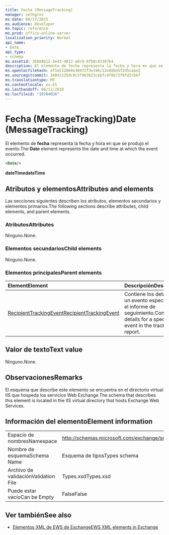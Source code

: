 ```yaml
---
title: Fecha (MessageTracking)
manager: sethgros
ms.date: 09/17/2015
ms.audience: Developer
ms.topic: reference
ms.prod: office-online-server
localization_priority: Normal
api_name:
- Date
api_type:
- schema
ms.assetid: 3b684b12-3e43-4012-a8c9-8fb8c43387b4
description: El elemento de fecha representa la fecha y hora en que se produjo el evento.
ms.openlocfilehash: af5a512064e384f2f3e196c12e48be5f2d5caae2
ms.sourcegitcommit: 34041125dc8c5f993b21cebfc4f8b72f0fd2cb6f
ms.translationtype: MT
ms.contentlocale: es-ES
ms.lasthandoff: 06/11/2018
ms.locfileid: "19764026"
---
```

# <a name="date-messagetracking"></a><span data-ttu-id="9d30a-103">Fecha (MessageTracking)</span><span class="sxs-lookup"><span data-stu-id="9d30a-103">Date (MessageTracking)</span></span>

<span data-ttu-id="9d30a-104">El elemento de **fecha** representa la fecha y hora en que se produjo el evento.</span><span class="sxs-lookup"><span data-stu-id="9d30a-104">The **Date** element represents the date and time at which the event occurred.</span></span> 
  
```XML
<Date/>
```

 <span data-ttu-id="9d30a-105">**dateTime**</span><span class="sxs-lookup"><span data-stu-id="9d30a-105">**dateTime**</span></span>
## <a name="attributes-and-elements"></a><span data-ttu-id="9d30a-106">Atributos y elementos</span><span class="sxs-lookup"><span data-stu-id="9d30a-106">Attributes and elements</span></span>

<span data-ttu-id="9d30a-107">Las secciones siguientes describen los atributos, elementos secundarios y elementos primarios.</span><span class="sxs-lookup"><span data-stu-id="9d30a-107">The following sections describe attributes, child elements, and parent elements.</span></span>
  
### <a name="attributes"></a><span data-ttu-id="9d30a-108">Atributos</span><span class="sxs-lookup"><span data-stu-id="9d30a-108">Attributes</span></span>

<span data-ttu-id="9d30a-109">Ninguno.</span><span class="sxs-lookup"><span data-stu-id="9d30a-109">None.</span></span>
  
### <a name="child-elements"></a><span data-ttu-id="9d30a-110">Elementos secundarios</span><span class="sxs-lookup"><span data-stu-id="9d30a-110">Child elements</span></span>

<span data-ttu-id="9d30a-111">Ninguno.</span><span class="sxs-lookup"><span data-stu-id="9d30a-111">None.</span></span>
  
### <a name="parent-elements"></a><span data-ttu-id="9d30a-112">Elementos principales</span><span class="sxs-lookup"><span data-stu-id="9d30a-112">Parent elements</span></span>

|<span data-ttu-id="9d30a-113">**Element**</span><span class="sxs-lookup"><span data-stu-id="9d30a-113">**Element**</span></span>|<span data-ttu-id="9d30a-114">**Descripción**</span><span class="sxs-lookup"><span data-stu-id="9d30a-114">**Description**</span></span>|
|:-----|:-----|
|[<span data-ttu-id="9d30a-115">RecipientTrackingEvent</span><span class="sxs-lookup"><span data-stu-id="9d30a-115">RecipientTrackingEvent</span></span>](recipienttrackingevent.md) <br/> |<span data-ttu-id="9d30a-116">Contiene los detalles de un evento específico en el informe de seguimiento.</span><span class="sxs-lookup"><span data-stu-id="9d30a-116">Contains details for a specific event in the tracking report.</span></span>  <br/> |
   
## <a name="text-value"></a><span data-ttu-id="9d30a-117">Valor de texto</span><span class="sxs-lookup"><span data-stu-id="9d30a-117">Text value</span></span>

<span data-ttu-id="9d30a-118">Ninguno.</span><span class="sxs-lookup"><span data-stu-id="9d30a-118">None.</span></span>
  
## <a name="remarks"></a><span data-ttu-id="9d30a-119">Observaciones</span><span class="sxs-lookup"><span data-stu-id="9d30a-119">Remarks</span></span>

<span data-ttu-id="9d30a-120">El esquema que describe este elemento se encuentra en el directorio virtual IIS que hospeda los servicios Web Exchange.</span><span class="sxs-lookup"><span data-stu-id="9d30a-120">The schema that describes this element is located in the IIS virtual directory that hosts Exchange Web Services.</span></span>
  
## <a name="element-information"></a><span data-ttu-id="9d30a-121">Información del elemento</span><span class="sxs-lookup"><span data-stu-id="9d30a-121">Element information</span></span>

|||
|:-----|:-----|
|<span data-ttu-id="9d30a-122">Espacio de nombres</span><span class="sxs-lookup"><span data-stu-id="9d30a-122">Namespace</span></span>  <br/> |http://schemas.microsoft.com/exchange/services/2006/types  <br/> |
|<span data-ttu-id="9d30a-123">Nombre de esquema</span><span class="sxs-lookup"><span data-stu-id="9d30a-123">Schema Name</span></span>  <br/> |<span data-ttu-id="9d30a-124">Esquema de tipos</span><span class="sxs-lookup"><span data-stu-id="9d30a-124">Types schema</span></span>  <br/> |
|<span data-ttu-id="9d30a-125">Archivo de validación</span><span class="sxs-lookup"><span data-stu-id="9d30a-125">Validation File</span></span>  <br/> |<span data-ttu-id="9d30a-126">Types.xsd</span><span class="sxs-lookup"><span data-stu-id="9d30a-126">Types.xsd</span></span>  <br/> |
|<span data-ttu-id="9d30a-127">Puede estar vacío</span><span class="sxs-lookup"><span data-stu-id="9d30a-127">Can be Empty</span></span>  <br/> |<span data-ttu-id="9d30a-128">False</span><span class="sxs-lookup"><span data-stu-id="9d30a-128">False</span></span>  <br/> |
   
## <a name="see-also"></a><span data-ttu-id="9d30a-129">Ver también</span><span class="sxs-lookup"><span data-stu-id="9d30a-129">See also</span></span>



- [<span data-ttu-id="9d30a-130">Elementos XML de EWS de Exchange</span><span class="sxs-lookup"><span data-stu-id="9d30a-130">EWS XML elements in Exchange</span></span>](ews-xml-elements-in-exchange.md)

